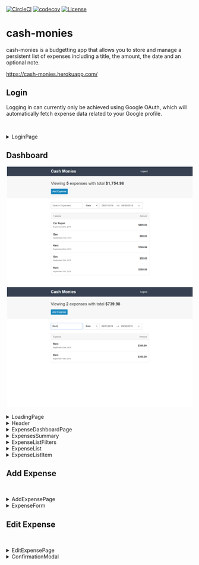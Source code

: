 [![CircleCI](https://circleci.com/gh/IanGlass/cash-monies/tree/master.svg?style=svg)](https://circleci.com/gh/IanGlass/cash-monies/tree/master) [![codecov](https://codecov.io/gh/IanGlass/cash-monies/branch/master/graph/badge.svg)](https://codecov.io/gh/IanGlass/cash-monies) [![License](https://img.shields.io/badge/License-Apache%202.0-blue.svg)](https://opensource.org/licenses/Apache-2.0)

# cash-monies
cash-monies is a budgetting app that allows you to store and manage a persistent list of expenses including a title, the amount, the date and an optional note.

https://cash-monies.herokuapp.com/

## Login
Logging in can currently only be achieved using Google OAuth, which will automatically fetch expense data related to your Google profile.
<p align="center">
<img scr="./github_images/login-page.png" width="500">
</p>

<details>
<summary>LoginPage</summary>
The LoginPage consists of a relatively simple stateless functional component, which uses a startLogin functional action generator to prompt a Google OAuth modal.

```javascript
export const LoginPage = (props) => (
  <div className="box-layout">
    <div className="box-layout__box">
      <h1 className="box-layout__title">Cash Monies</h1>
      <p>It's time to get your expenses under control</p>
      <button className="button" onClick={props.startLogin}>Login with Google</button>
    </div>
  </div>
)

const mapDispatchToProps = (dispatch) => ({
  startLogin: dispatch(startLogin)
});

export default connect(undefined, mapDispatchToProps)(LoginPage);
```

auth.js
```javascript
export const startLogin = () => {
  return () => {
    return firebase.auth().signInWithPopup(googleAuthProvider);
  }
}
```
</details>

## Dashboard

<p align="center">
<img src="./github_images/dashboard.png" width="500">
<img src="./github_images/dashboard-filtered.png" width="500">
</p>

<details>
<summary>LoadingPage</summary>
The LoadingPage consists of a spinner gif exported as a stateless functional component and is the first component to be rendered. Once the firebase `onAuthStateChange` event listener is triggered, the AppRouter will be rendered, taking a logged in user to the dashboard.

```javascript
const LoadingPage = () => (
  <div className="loader">
    <img className="loader__image" src="/images/loader.gif" />
  </div>
);

export default LoadingPage;
```

app.js
```javascript
const jsx = (
  <Provider store={store}>
    <AppRouter />
  </Provider>
);

let hasRendered = false;
const renderApp = () => {
  if (!hasRendered) {
    ReactDOM.render(jsx, document.getElementById('app'));
    hasRendered = true;
  }
}

ReactDOM.render(<LoadingPage />, document.getElementById('app'));

firebase.auth().onAuthStateChanged((user) => {
  // Log user out
  if (!user) {
    store.dispatch(logout());
    renderApp();
    return history.push('/');
  }
  store.dispatch(login(user.uid));
  // Log user in
  // Wait until expenses are loaded from DB before rendering application
  store.dispatch(startSetExpenses())
  .then(() => {
    renderApp();
    if (history.location.pathname === '/') {
      return history.push('/dashboard');
    }
  });
});
```
</details>

<details>
<summary>Header</summary>
The header component contains two "links", one returns to the dashboard and one begins the logout action and re-directs the user to the login page.

```javascript
export const Header = (props) => (
  <header className="header">
    <div className="content-container">
      <div className="header__content">
        <Link className="header__title" to="/dashboard">
          <h1>Cash Monies</h1>
        </Link>
        <button className="button button--link" onClick={props.startLogout}>Logout</button>
      </div>
    </div>
  </header>
);

const mapDispatchToProps = (dispatch) => ({
  startLogout: dispatch(startLogout)
});

export default connect(undefined, mapDispatchToProps)(Header);
```

auth.js

```javascript
export const startLogout = () => {
  return () => {
    return firebase.auth().signOut();
  }
}
```
</details>

<details>
<summary>ExpenseDashboardPage</summary>
A container component.

```javascript
const ExpenseDashboardPage = () => (
  <div>
    <ExpensesSummary />
    <ExpenseListFilters />
    <ExpenseList />
  </div>
);

export default ExpenseDashboardPage;
```
</details>

<details>
<summary>ExpensesSummary</summary>
Shows a summary of expenses which are currently viewed, filtered results will not contribute to summary information. Information on filtered expenses is processed by two selectors, expensesTotal and getVisibleExpenses.

```javascript
export const ExpensesSummary = (props) => (
  <div className="page-header">
    <div className="content-container">
      <h1 className="page-header__title">Viewing <span>{props.expensesCount}</span> {props.expensesCount === 1 ? 'expense' : 'expenses'} with total <span>{numeral(props.expensesTotal / 100).format('$0,0.00')}</span></h1>
      <div className="page-header__actions">
        <Link to="/create" className="button">Add Expense</Link>
      </div>
    </div>
  </div>
);

const mapStateToProps = (state) => ({
  expensesTotal: expensesTotal(getVisibleExpenses(state.expenses, state.filters)),
  expensesCount: getVisibleExpenses(state.expenses, state.filters).length
})

export default connect(mapStateToProps)(ExpensesSummary);
```
</details>

<details>
<summary>ExpenseListFilters</summary>
Views the currently applied list of filters and sets them in the Redux global store.

```javascript
export class ExpenseListFilters extends React.Component {
  state = {
    calendarFocused: null,
  }
  onDatesChange = ({ startDate, endDate }) => {
    this.props.setStartDate(startDate);
    this.props.setEndDate(endDate);
  }
  onFocusChange = (calendarFocused) => {
    this.setState(() => ({ calendarFocused }));
  }
  onTextChange = (e) => {
    this.props.setTextFilter(e.target.value);
  }
  onSortChange = (e) => {
    if (e.target.value === 'date') {
      this.props.sortByDate();
    } else if (e.target.value === 'amount') {
      this.props.sortByAmount();
    }
  }
  render() {
    return (
      <div className="content-container">
        <div className="input-group">
          <div className="input-group__item">
            <input
              className="text-input"
              placeholder="Search Expenses"
              type="text"
              value={this.props.filters.text}
              onChange={this.onTextChange}
            />
          </div>
          <div className="input-group__item">
            <select
              className="select"
              value={this.props.filters.sortBy}
              onChange={this.onSortChange}
            >
              <option value="date">Date</option>
              <option value="amount">Amount</option>
            </select>
          </div>
          <div className="input-group__item">
            <DateRangePicker
              startDate={this.props.filters.startDate}
              endDate={this.props.filters.endDate}
              onDatesChange={this.onDatesChange}
              focusedInput={this.state.calendarFocused}
              onFocusChange={this.onFocusChange}
              showClearDates={true}
              numberOfMonths={1}
              isOutsideRange={() => false}
            />
          </div>
        </div>
      </div>
    )
  }
}

const mapStateToProps = (state) => ({
  filters: state.filters
});

const mapDispatchToProps = (dispatch) => ({
  setTextFilter: (text) => dispatch(setTextFilter(text)),
  sortByDate: () => dispatch(sortByDate()),
  sortByAmount: () => dispatch(sortByAmount()),
  setStartDate: (startDate) => dispatch(setStartDate(startDate)),
  setEndDate: (endDate) => dispatch(setEndDate(endDate))
})

export default connect(mapStateToProps, mapDispatchToProps)(ExpenseListFilters);
```
</details>

<details>
<summary>ExpenseList</summary>
Component containing the list of expenses which are not removed by the current set of filters defined in the global Redux store.

```javascript
export const ExpenseList = (props) => (
  <div className="content-container">
    <div className="list-header">
      <div className="show-for-mobile">Expenses</div>
      <div className="show-for-desktop">Expense</div>
      <div className="show-for-desktop">Amount</div>
    </div>
    <div className="list-body">
      {
        props.expenses.length === 0 ? (
          <div className="list-item list-item--message">
            <span>No Expenses</span>
          </div>
        ) : (
            props.expenses.map((expense) => {
              return <ExpenseListItem key={expense.id} {...expense} />;
            })
          )
      }
    </div>
  </div>
);

const mapStateToProps = (state) => {
  return {
    expenses: selectExpenses(state.expenses, state.filters)
  };
};

export default connect(mapStateToProps)(ExpenseList);
```
</details>

<details>
<summary>ExpenseListItem</summary>
Individual expense item showing the description, date created and the amount. Clicking on this item will move to the EditExpensePage.

```javascript
export const ExpenseListItem = ({ id, description, amount, createdAt }) => (
  <Link className="list-item" to={`/edit/${id}`}>
    <div>
      <h3 className="list-item__title">{description}</h3>
      <span className="list-item__sub-title">{moment(createdAt).format('MMMM Do, YYYY')}</span>    
    </div>
    <h3 className="list-item__data">{numeral(amount / 100).format('$0,0.00')}</h3>
  </Link>
);

export default ExpenseListItem;
```
</details>

## Add Expense
<p align="center">
<img scr="./github_images/add-expense.png" width="500">
</p>

<details>
<summary>AddExpensePage</summary>
Renders an expense form to add a new expense and calls startAddExpense, which will add the new expense to firebase first, then if successfull, add the expense to the Redux global store.

```javascript
export class AddExpensePage extends React.Component {
  onSubmit = (expense) => {
    this.props.startAddExpense(expense);
    this.props.history.push('/');
  }
  render() {
    return (
      <div>
        <div className="page-header">
          <div className="content-container">
            <h1 className="page-header__title">Add Expense</h1>        
          </div>
        </div>
        <div className="content-container">
          <ExpenseForm
            onSubmit={this.onSubmit}
          />
        </div>
      </div>
    )
  }
}

const mapDispatchToProps = (dispatch) => (
  {
    startAddExpense: (expense) => dispatch(startAddExpense(expense))
  }
)

export default connect(undefined, mapDispatchToProps)(AddExpensePage);
```

expenses.js
```javascript
export const startAddExpense = (expenseData = {}) => {
  return (dispatch, getState) => {
    const {
      description = '',
      note = '',
      amount = 0,
      createdAt = 0
    } = expenseData;
    const expense = { description, note, amount, createdAt };

    // Return allows promise chaining when using startAddExpense, only add to redux if write to DB succeeded
    return database.ref(`users/${getState().auth.uid}/expenses`).push(expense).then((ref) => {
      dispatch(addExpense({
        id: ref.key,
        ...expense
      }));
    });
  };
};
```
</details>

<details>
<summary>ExpenseForm</summary>
The ExpenseForm is used by AddExpensePage and EditExpensePage and provides all the inputs and input validation for the app. This component expects a function prop.onSubmit to be passed in, which will be executed when "Save Expense" is pressed.

```javascript
export default class ExpenseForm extends React.Component {
  constructor(props) {
    super(props);

    this.state = {
      description: props.expense ? props.expense.description : '',
      note: props.expense ? props.expense.note : '',
      amount: props.expense ? (props.expense.amount).toString() : '',
      createdAt: props.expense ? moment(props.expense.createdAt) : moment(),
      calendarFocused: false,
      error: ''
    };
  }
  onDescriptionChange = (e) => {
    const description = e.target.value;
    this.setState(() => ({ description }));
  };
  onNoteChange = (e) => {
    const note = e.target.value;
    this.setState(() => ({ note }));
  };
  onAmountChange = (e) => {
    const amount = e.target.value;

    if (!amount || amount.match(/^\d{1,}(\.\d{0,2})?$/)) {
      this.setState(() => ({ amount }));
    }
  };
  onDateChange = (createdAt) => {
    if (createdAt) {
      this.setState(() => ({ createdAt }));
    }
  };
  onFocusChange = ({ focused }) => {
    this.setState(() => ({ calendarFocused: focused }));
  };
  onSubmit = (e) => {
    e.preventDefault();

    if (!this.state.description || !this.state.amount) {
      this.setState(() => ({ error: 'Please provide description and amount.' }));
    } else {
      this.setState(() => ({ error: '' }));
      this.props.onSubmit({
        description: this.state.description,
        amount: parseFloat(this.state.amount, 10),
        createdAt: this.state.createdAt.valueOf(),
        note: this.state.note
      });
    }
  };
  render() {
    return (
      <form className="form" onSubmit={this.onSubmit}>
        {this.state.error && <p className="form__error">{this.state.error}</p>}
        <input
          type="text"
          placeholder="Description"
          autoFocus
          className="text-input"
          value={this.state.description}
          onChange={this.onDescriptionChange}
        />
        <input
          type="text"
          placeholder="Amount"
          className="text-input"
          value={this.state.amount}
          onChange={this.onAmountChange}
        />
        <SingleDatePicker
          date={this.state.createdAt}
          onDateChange={this.onDateChange}
          focused={this.state.calendarFocused}
          onFocusChange={this.onFocusChange}
          numberOfMonths={1}
          isOutsideRange={() => false}
        />
        <textarea
          placeholder="Add a note for your expense (optional)"
          className="textarea"
          value={this.state.note}
          onChange={this.onNoteChange}
        >
        </textarea>
        <div>
          <button className="button">Save Expense</button>
        </div>
      </form>
    )
  }
}
```
</details>

## Edit Expense
<p align="center">
<img scr="./github_images/edit-expense.png" width="500">
</p>

<details>
<summary>EditExpensePage</summary>
Like AddExpensePage, EditExpensePage shows the details for a single expense, however saving this expense will over write an expense rather than creating a new one. This component makes use of the ExpenseForm, also rendering a "Remove Expense" button.

```javascript
export class EditExpensePage extends React.Component {
  constructor() {
    super();

    this.state = {
      showModal: false,
    }
  }
  onSubmit = (expense) => {
    this.props.startEditExpense(this.props.expense.id, expense);
    this.props.history.push('/');
  }
  removeExpense = () => {
    this.closeModal();
    this.props.startRemoveExpense(this.props.expense.id);
    this.props.history.push('/');
  }
  openModal = () => {
    this.setState(() => ({
      showModal: true
    }));
  }
  closeModal = () => {
    this.setState(() => ({
      showModal: false
    }));
  }
  render() {
    return (
      <div>
        <div className="page-header">
          <div className="content-container">
            <h1 className="page-header__title">Edit Expense</h1>
          </div>
        </div>
        <div className="content-container">
          <ExpenseForm
            expense={this.props.expense}
            onSubmit={this.onSubmit}
          />
          <button className="button button--secondary"
            onClick={this.openModal}
          >Remove Expense</button>
          <ConfirmationModal
            showModal={this.state.showModal}
            closeModal={this.closeModal}
            confirmAction={this.removeExpense}
          />
        </div>
      </div>
    );
  }
}

const mapStateToProps = (state, props) => ({
  expense: state.expenses.find((expense) => expense.id === props.match.params.id)
});

const mapDispatchToProps = (dispatch, props) => ({
  startEditExpense: (id, expense) => dispatch(startEditExpense(id, expense)),
  startRemoveExpense: (id) => dispatch(startRemoveExpense({ id }))
})

export default connect(mapStateToProps, mapDispatchToProps)(EditExpensePage);
```
</details>

<details>
<summary>ConfirmationModal</summary>
The confirmation modal requires showModal and two function props confirmAction and closeModal. The two functions are attached to the "Yes" and "No" buttons.

```javascript
const ConfirmationModal = (props) => (
  <Modal
    isOpen={props.showModal}
    onRequestClose={props.closeModal}
    ariaHideApp={false}
    className="modal"
    contentLabel="Confirm Action"
  >
    <p>Are you sure?</p>
    <div className="button--group">
      <button className="button" onClick={props.confirmAction}>Yes</button>
      <button className="button" onClick={props.closeModal}>No</button>
    </div>
  </Modal>
);

export default ConfirmationModal;
```
</details>